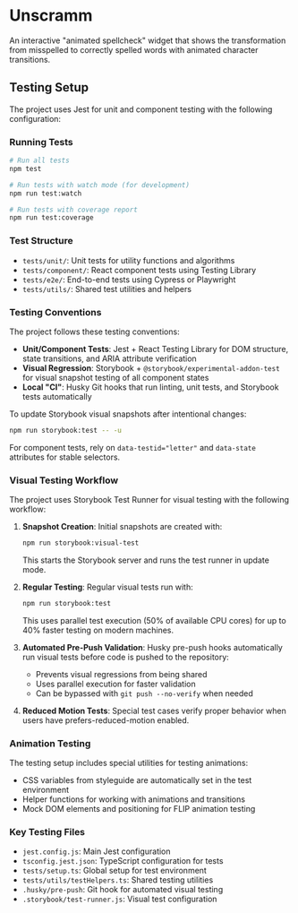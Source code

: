 # Unscramm

An interactive "animated spellcheck" widget that shows the transformation from misspelled to correctly spelled words with animated character transitions.

## Testing Setup

The project uses Jest for unit and component testing with the following configuration:

### Running Tests

```bash
# Run all tests
npm test

# Run tests with watch mode (for development)
npm run test:watch

# Run tests with coverage report
npm run test:coverage
```

### Test Structure

- `tests/unit/`: Unit tests for utility functions and algorithms
- `tests/component/`: React component tests using Testing Library
- `tests/e2e/`: End-to-end tests using Cypress or Playwright
- `tests/utils/`: Shared test utilities and helpers

### Testing Conventions

The project follows these testing conventions:

- **Unit/Component Tests**: Jest + React Testing Library for DOM structure, state transitions, and ARIA attribute verification
- **Visual Regression**: Storybook + `@storybook/experimental-addon-test` for visual snapshot testing of all component states
- **Local "CI"**: Husky Git hooks that run linting, unit tests, and Storybook tests automatically

To update Storybook visual snapshots after intentional changes:
```bash
npm run storybook:test -- -u
```

For component tests, rely on `data-testid="letter"` and `data-state` attributes for stable selectors.

### Visual Testing Workflow

The project uses Storybook Test Runner for visual testing with the following workflow:

1. **Snapshot Creation**: Initial snapshots are created with:
   ```bash
   npm run storybook:visual-test
   ```
   This starts the Storybook server and runs the test runner in update mode.

2. **Regular Testing**: Regular visual tests run with:
   ```bash
   npm run storybook:test
   ```
   This uses parallel test execution (50% of available CPU cores) for up to 40% faster testing on modern machines.

3. **Automated Pre-Push Validation**: Husky pre-push hooks automatically run visual tests before code is pushed to the repository:
   - Prevents visual regressions from being shared
   - Uses parallel execution for faster validation
   - Can be bypassed with `git push --no-verify` when needed

4. **Reduced Motion Tests**: Special test cases verify proper behavior when users have prefers-reduced-motion enabled.

### Animation Testing

The testing setup includes special utilities for testing animations:

- CSS variables from styleguide are automatically set in the test environment
- Helper functions for working with animations and transitions
- Mock DOM elements and positioning for FLIP animation testing

### Key Testing Files

- `jest.config.js`: Main Jest configuration
- `tsconfig.jest.json`: TypeScript configuration for tests
- `tests/setup.ts`: Global setup for test environment
- `tests/utils/testHelpers.ts`: Shared testing utilities
- `.husky/pre-push`: Git hook for automated visual testing
- `.storybook/test-runner.js`: Visual test configuration 